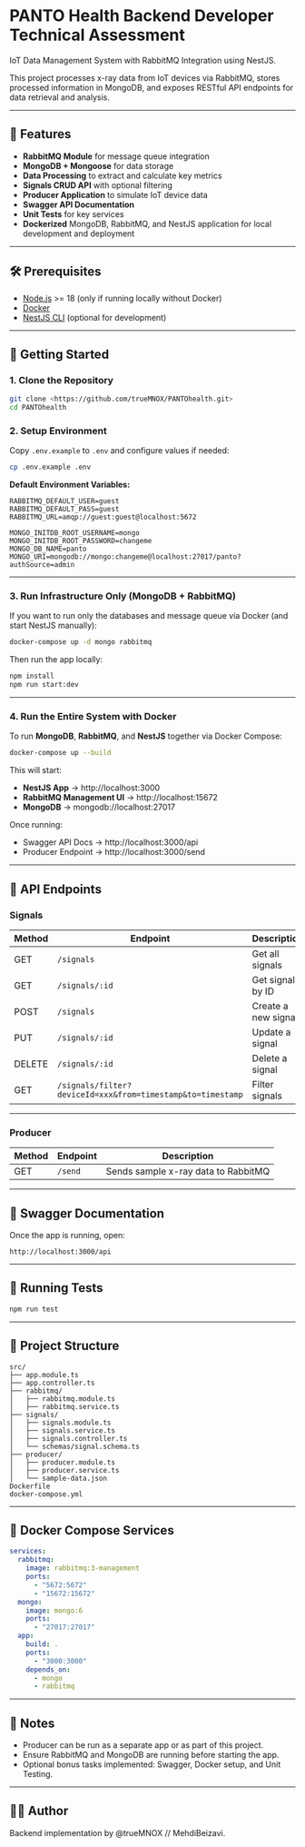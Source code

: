 # PANTO Health Backend Developer Technical Assessment

IoT Data Management System with RabbitMQ Integration using NestJS.

This project processes x-ray data from IoT devices via RabbitMQ, stores processed information in MongoDB, and exposes RESTful API endpoints for data retrieval and analysis.

---

## 📌 Features
- **RabbitMQ Module** for message queue integration
- **MongoDB + Mongoose** for data storage
- **Data Processing** to extract and calculate key metrics
- **Signals CRUD API** with optional filtering
- **Producer Application** to simulate IoT device data
- **Swagger API Documentation**
- **Unit Tests** for key services
- **Dockerized** MongoDB, RabbitMQ, and NestJS application for local development and deployment

---

## 🛠 Prerequisites
- [Node.js](https://nodejs.org/) >= 18 (only if running locally without Docker)
- [Docker](https://www.docker.com/)
- [NestJS CLI](https://docs.nestjs.com/cli/overview) (optional for development)

---

## 🚀 Getting Started

### 1. Clone the Repository
```bash
git clone <https://github.com/trueMNOX/PANTOhealth.git>
cd PANTOhealth
```

### 2. Setup Environment
Copy `.env.example` to `.env` and configure values if needed:
```bash
cp .env.example .env
```

**Default Environment Variables:**
```env
RABBITMQ_DEFAULT_USER=guest
RABBITMQ_DEFAULT_PASS=guest
RABBITMQ_URL=amqp://guest:guest@localhost:5672

MONGO_INITDB_ROOT_USERNAME=mongo
MONGO_INITDB_ROOT_PASSWORD=changeme
MONGO_DB_NAME=panto
MONGO_URI=mongodb://mongo:changeme@localhost:27017/panto?authSource=admin
```

---

### 3. Run Infrastructure Only (MongoDB + RabbitMQ)
If you want to run only the databases and message queue via Docker (and start NestJS manually):
```bash
docker-compose up -d mongo rabbitmq
```
Then run the app locally:
```bash
npm install
npm run start:dev
```

---

### 4. Run the Entire System with Docker
To run **MongoDB**, **RabbitMQ**, and **NestJS** together via Docker Compose:
```bash
docker-compose up --build
```
This will start:
- **NestJS App** → http://localhost:3000
- **RabbitMQ Management UI** → http://localhost:15672
- **MongoDB** → mongodb://localhost:27017

Once running:
- Swagger API Docs → http://localhost:3000/api
- Producer Endpoint → http://localhost:3000/send

---

## 📡 API Endpoints

### Signals
| Method | Endpoint | Description |
|--------|----------|-------------|
| GET    | `/signals` | Get all signals |
| GET    | `/signals/:id` | Get signal by ID |
| POST   | `/signals` | Create a new signal |
| PUT    | `/signals/:id` | Update a signal |
| DELETE | `/signals/:id` | Delete a signal |
| GET    | `/signals/filter?deviceId=xxx&from=timestamp&to=timestamp` | Filter signals |

---

### Producer
| Method | Endpoint | Description |
|--------|----------|-------------|
| GET    | `/send` | Sends sample x-ray data to RabbitMQ |

---

## 📑 Swagger Documentation
Once the app is running, open:
```
http://localhost:3000/api
```

---

## 🧪 Running Tests
```bash
npm run test
```

---

## 📂 Project Structure
```
src/
├── app.module.ts
├── app.controller.ts
├── rabbitmq/
│   ├── rabbitmq.module.ts
│   ├── rabbitmq.service.ts
├── signals/
│   ├── signals.module.ts
│   ├── signals.service.ts
│   ├── signals.controller.ts
│   └── schemas/signal.schema.ts
├── producer/
│   ├── producer.module.ts
│   ├── producer.service.ts
│   └── sample-data.json
Dockerfile
docker-compose.yml
```

---

## 🐳 Docker Compose Services
```yaml
services:
  rabbitmq:
    image: rabbitmq:3-management
    ports:
      - "5672:5672"
      - "15672:15672"
  mongo:
    image: mongo:6
    ports:
      - "27017:27017"
  app:
    build: .
    ports:
      - "3000:3000"
    depends_on:
      - mongo
      - rabbitmq
```

---

## 📌 Notes
- Producer can be run as a separate app or as part of this project.
- Ensure RabbitMQ and MongoDB are running before starting the app.
- Optional bonus tasks implemented: Swagger, Docker setup, and Unit Testing.

---

## 👨‍💻 Author
Backend implementation by @trueMNOX // MehdiBeizavi.

